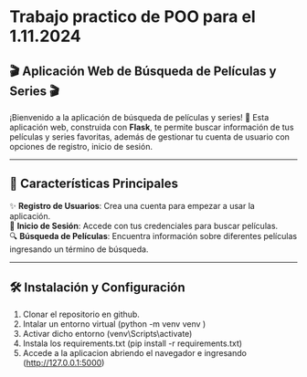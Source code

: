 # Trabajo practico de POO para el 1.11.2024

## 🎬 Aplicación Web de Búsqueda de Películas y Series 🎬

¡Bienvenido a la aplicación de búsqueda de películas y series! 🎥 Esta aplicación web, construida con **Flask**, te permite buscar información de tus películas y series favoritas, además de gestionar tu cuenta de usuario con opciones de registro, inicio de sesión.

---

## 🚀 Características Principales

✨ **Registro de Usuarios**: Crea una cuenta para empezar a usar la aplicación.  
🔑 **Inicio de Sesión**: Accede con tus credenciales para buscar películas.  
🔍 **Búsqueda de Películas**: Encuentra información sobre diferentes películas ingresando un término de búsqueda.  

---

## 🛠 Instalación y Configuración

1. Clonar el repositorio en github.
2. Intalar un entorno virtual (python -m venv venv )
3. Activar dicho entorno (venv\Scripts\activate)
4. Instala los requirements.txt (pip install -r requirements.txt)
5. Accede a la aplicacion abriendo el navegador e ingresando (http://127.0.0.1:5000)
